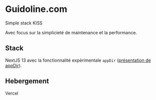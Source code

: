 # Guidoline.com

Simple stack KISS

Avec focus sur la simplicieté de maintenance et la performance.

## Stack

NextJS 13 avec la fonctionnalité expérimentale `appDir` ([présentation de appDir](https://blog.logrocket.com/next-js-13-app-directory/)).


## Hebergement
Vercel
